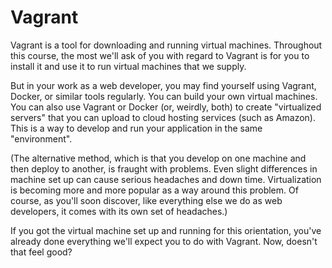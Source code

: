 # Vagrant

Vagrant is a tool for downloading and running virtual machines. Throughout this course, the most we'll ask of you with regard to Vagrant is for you to install it and use it to run virtual machines that we supply.

But in your work as a web developer, you may find yourself using Vagrant, Docker, or similar tools regularly. You can build your own virtual machines. You can also use Vagrant or Docker (or, weirdly, both) to create "virtualized servers" that you can upload to cloud hosting services (such as Amazon). This is a way to develop and run your application in the same "environment".

(The alternative method, which is that you develop on one machine and then deploy to another, is fraught with problems. Even slight differences in machine set up can cause serious headaches and down time. Virtualization is becoming more and more popular as a way around this problem. Of course, as you'll soon discover, like everything else we do as web developers, it comes with its own set of headaches.)

If you got the virtual machine set up and running for this orientation, you've already done everything we'll expect you to do with Vagrant. Now, doesn't that feel good?
